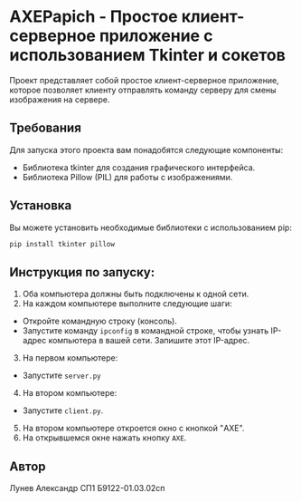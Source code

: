 # AXEPapich - Простое клиент-серверное приложение с использованием Tkinter и сокетов

Проект представляет собой простое клиент-серверное приложение, которое позволяет клиенту отправлять команду серверу для смены изображения на сервере.

## Требования

Для запуска этого проекта вам понадобятся следующие компоненты:

- Библиотека tkinter для создания графического интерфейса.
- Библиотека Pillow (PIL) для работы с изображениями.

## Установка

Вы можете установить необходимые библиотеки с использованием pip:

```bash
pip install tkinter pillow
```
## Инструкция по запуску:

  1. Оба компьютера должны быть подключены к одной сети.
  2. На каждом компьютере выполните следующие шаги:
   - Откройте командную строку (консоль).
   - Запустите команду `ipconfig` в командной строке, чтобы узнать IP-адрес компьютера в вашей сети. Запишите этот IP-адрес.
  3. На первом компьютере:
   - Запустите `server.py`
  4.  На втором компьютере:
   - Запустите `client.py`.
  5. На втором компьютере откроется окно с кнопкой "AXE".
  6. На открывшемся окне нажать кнопку `AXE`.
     
## Автор
Лунев Александр СП1 Б9122-01.03.02сп
